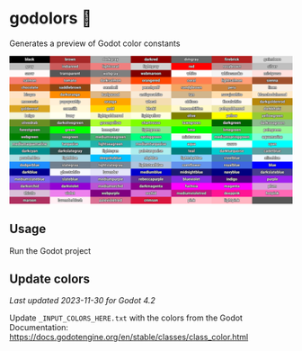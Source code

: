 # godolors :art:
Generates a preview of Godot color constants

![preview](_meta/readme/colors.png)

## Usage

Run the Godot project

## Update colors

*Last updated 2023-11-30 for Godot 4.2*

Update `_INPUT_COLORS_HERE.txt` with the colors from the Godot Documentation: https://docs.godotengine.org/en/stable/classes/class_color.html
